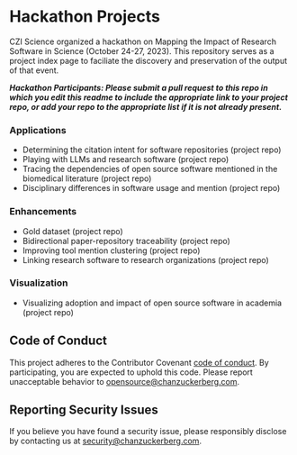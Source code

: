# Hackathon Projects
CZI Science organized a hackathon on Mapping the Impact of Research Software in Science (October 24-27, 2023). This repository serves as a project index page to faciliate the discovery and preservation of the output of that event.

***Hackathon Participants: Please submit a pull request to this repo in which you edit this readme to include the appropriate link to your project repo, or add your repo to the appropriate list if it is not already present.***

### Applications
- Determining the citation intent for software repositories (project repo)
- Playing with LLMs and research software (project repo)
- Tracing the dependencies of open source software mentioned in the biomedical literature (project repo)
- Disciplinary differences in software usage and mention (project repo)

### Enhancements
- Gold dataset (project repo)
- Bidirectional paper-repository traceability (project repo)
- Improving tool mention clustering (project repo)
- Linking research software to research organizations (project repo)

### Visualization
- Visualizing adoption and impact of open source software in academia (project repo)

## Code of Conduct

This project adheres to the Contributor Covenant [code of conduct](https://github.com/chanzuckerberg/.github/blob/master/CODE_OF_CONDUCT.md). By participating, you are expected to uphold this code. Please report unacceptable behavior to [opensource@chanzuckerberg.com](mailto:opensource@chanzuckerberg.com).

## Reporting Security Issues

If you believe you have found a security issue, please responsibly disclose by contacting us at [security@chanzuckerberg.com](mailto:security@chanzuckerberg.com).
